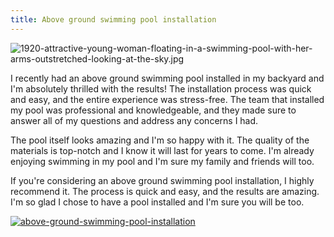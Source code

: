 ```yaml
---
title: Above ground swimming pool installation
---
```


![1920-attractive-young-woman-floating-in-a-swimming-pool-with-her-arms-outstretched-looking-at-the-sky.jpg](/1920-attractive-young-woman-floating-in-a-swimming-pool-with-her-arms-outstretched-looking-at-the-sky.jpg)

I recently had an above ground swimming pool installed in my backyard and I'm absolutely thrilled with the results! The installation process was quick and easy, and the entire experience was stress-free. The team that installed my pool was professional and knowledgeable, and they made sure to answer all of my questions and address any concerns I had.

The pool itself looks amazing and I'm so happy with it. The quality of the materials is top-notch and I know it will last for years to come. I'm already enjoying swimming in my pool and I'm sure my family and friends will too.

If you're considering an above ground swimming pool installation, I highly recommend it. The process is quick and easy, and the results are amazing. I'm so glad I chose to have a pool installed and I'm sure you will be too.

[![above-ground-swimming-pool-installation](<https://dabuttonfactory.com/button.png?t=CHECK+SERVICE&f=Noto+Sans-Bold&ts=26&tc=fff&hp=45&vp=20&c=11&bgt=unicolored&bgc=4bd42f>)](<https://www.bark.com/?a_aid=5d2d0e83cdc3>)
